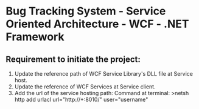 # Bug Tracking System - Service Oriented Architecture - WCF - .NET Framework

## Requirement to initiate the project:
1. Update the reference path of WCF Service Library's DLL file at Service host.
2. Update the reference of WCF Services at Service client.
3. Add the url of the service hosting path: Command at terminal: >netsh http add urlacl url="http://+:8010/" user="username"
